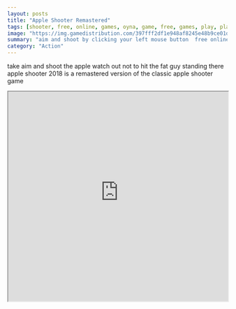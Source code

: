 ```yaml
---
layout: posts
title: "Apple Shooter Remastered"
tags: [shooter, free, online, games, oyna, game, free, games, play, play, games]
image: "https://img.gamedistribution.com/397fff2df1e948af8245e48b9ce01d5d-512x384.jpeg"
summary: "aim and shoot by clicking your left mouse button  free online games oyna game free games play play games"
category: "Action"
---
```


take aim and shoot the apple watch out not to hit the fat guy standing there apple shooter 2018 is a remastered version of the classic apple shooter game

<iframe width="100%" height="480px;" src="https://html5.gamedistribution.com/397fff2df1e948af8245e48b9ce01d5d/"></iframe>
